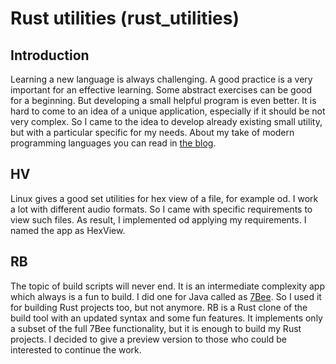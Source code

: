 # Rust utilities (rust_utilities)

## Introduction

Learning a new language is always challenging. A good practice is a very important for an effective learning.
Some abstract exercises can be good for a beginning. But developing a small helpful program is even better.
It is hard to come to an idea of a unique application, especially if it should be not very complex. So I came to
the idea to develop already existing small utility, but with a particular specific for my needs. About my take
of modern programming languages you can read in [the blog](https://www.linkedin.com/pulse/rust-vs-kotlin-swift-c-dmitriy-rogatkin/).

## HV

Linux gives a good set utilities for hex view of a file, for example od. I work a lot with different audio formats.
So I came with specific requirements to view such files. As result, I implemented od applying my requirements.
I named the app as HexView.

## RB

The topic of build scripts will never end. It is an intermediate complexity app which always is a fun to build.
I did one for Java called as [7Bee](https://github.com/drogatkin/7Bee). So I used it for building Rust projects too,
but not anymore. RB is a Rust clone of the build tool with an updated syntax and some fun features. It implements
only a subset of the full 7Bee functionality, but it is enough to build my Rust projects. I decided to give a preview
version to those who could be interested to continue the work.

